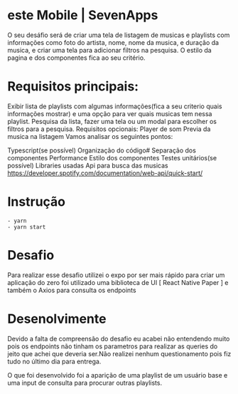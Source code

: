 # este Mobile | SevenApps
​O seu desáfio será de criar uma tela de listagem de musicas e playlists com informações como foto do artista, nome, nome da musica, e duração da musica, e criar uma tela para adicionar filtros na pesquisa. O estilo da pagina e dos componentes fica ao seu critério.​

# Requisitos principais:
Exibir lista de playlists com algumas informações(fica a seu criterio quais informações mostrar) e uma opção para ver quais musicas tem nessa playlist.
Pesquisa da lista, fazer uma tela ou um modal para escolher os filtros para a pesquisa.​
Requisitos opcionais:
Player de som
Previa da musica na listagem​
Vamos analisar os seguintes pontos:
​

Typescript(se possível)
Organização do código# 
Separação dos componentes
Performance
Estilo dos componentes
Testes unitários(se possível)
Libraries usadas​​
Api para busca das musicas https://developer.spotify.com/documentation/web-api/quick-start/

# Instrução 
    - yarn 
    - yarn start

# Desafio

Para realizar esse desafio utilizei o expo por ser mais rápido para criar um aplicação do zero
foi utilizado uma biblioteca de UI [ React Native Paper ] e também o Axios para consulta os endpoints

# Desenolvimente

Devido a falta de compreensão do desafio eu acabei não entendendo muito pois os endpoints não tinham os parametros para 
realizar as queries do jeito que achei que deveria ser.Não realizei nenhum questionamento pois fiz tudo no último dia para entrega. 

O que foi desenvolvido foi a aparição de uma playlist de um usuário base e uma input de consulta para procurar outras playlists.
